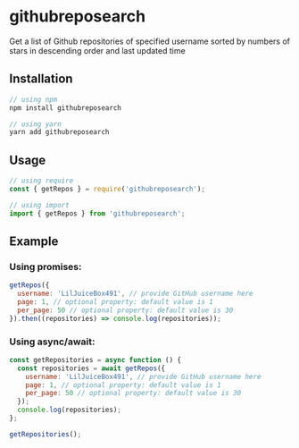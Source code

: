 # githubreposearch

Get a list of Github repositories of specified username sorted by numbers of stars in descending order and last updated time

## Installation

```js
// using npm
npm install githubreposearch

// using yarn
yarn add githubreposearch
```

## Usage

```js
// using require
const { getRepos } = require('githubreposearch');

// using import
import { getRepos } from 'githubreposearch';
```

## Example

### Using promises:

```js
getRepos({
  username: 'LilJuiceBox491', // provide GitHub username here
  page: 1, // optional property: default value is 1
  per_page: 50 // optional property: default value is 30
}).then((repositories) => console.log(repositories));
```

### Using async/await:

```js
const getRepositories = async function () {
  const repositories = await getRepos({
    username: 'LilJuiceBox491', // provide GitHub username here
    page: 1, // optional property: default value is 1
    per_page: 50 // optional property: default value is 30
  });
  console.log(repositories);
};

getRepositories();
```
